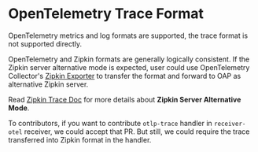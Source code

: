 # OpenTelemetry Trace Format
OpenTelemetry metrics and log formats are supported, the trace format is not supported directly.

OpenTelemetry and Zipkin formats are generally logically consistent. 
If the Zipkin server alternative mode is expected, user could use OpenTelemetry Collector's [Zipkin Exporter](https://opentelemetry.io/docs/specs/otel/trace/sdk_exporters/zipkin/)
to transfer the format and forward to OAP as alternative Zipkin server.

Read [Zipkin Trace Doc](zipkin-trace.md) for more details about **Zipkin Server Alternative Mode**.

To contributors, if you want to contribute `otlp-trace` handler in `receiver-otel` receiver, we could accept that PR.
But still, we could require the trace transferred into Zipkin format in the handler.
 